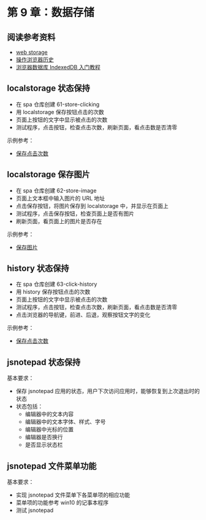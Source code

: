 # 第 9 章：数据存储

## 阅读参考资料

- [web storage](https://developer.mozilla.org/zh-CN/docs/Web/API/Storage)
- [操作浏览器历史](https://developer.mozilla.org/zh-CN/docs/Web/API/History_API)
- [浏览器数据库 IndexedDB 入门教程](http://www.ruanyifeng.com/blog/2018/07/indexeddb.html)

## localstorage 状态保持

- 在 spa 仓库创建 61-store-clicking
- 用 localstorage 保存按钮点击的次数
- 页面上按钮的文字中显示被点击的次数
- 测试程序，点击按钮，检查点击次数，刷新页面，看点击数是否清零

示例参考：
- [保存点击次数](https://fe.wangding.co/07-storage/01-local-storage.html)

## localstorage 保存图片

- 在 spa 仓库创建 62-store-image
- 页面上文本框中输入图片的 URL 地址
- 点击保存按钮，将图片保存到 localstorage 中，并显示在页面上
- 测试程序，点击保存按钮，检查页面上是否有图片
- 刷新页面，看页面上的图片是否存在

示例参考：
- [保存图片](https://fe.wangding.co/07-storage/03-image-to-local-storage.html)

## history 状态保持

- 在 spa 仓库创建 63-click-history
- 用 history 保存按钮点击的次数
- 页面上按钮的文字中显示被点击的次数
- 测试程序，点击按钮，检查点击次数，刷新页面，看点击数是否清零
- 点击浏览器的导航键，前进、后退，观察按钮文字的变化

示例参考：
- [保存点击次数](https://fe.wangding.co/07-storage/02-history.html)

## jsnotepad 状态保持

基本要求：

- 保存 jsnotepad 应用的状态，用户下次访问应用时，能够恢复到上次退出时的状态
- 状态包括：
  - 编辑器中的文本内容
  - 编辑器中的文本字体、样式、字号
  - 编辑器中光标的位置
  - 编辑器是否换行
  - 是否显示状态栏

## jsnotepad 文件菜单功能

基本要求：

- 实现 jsnotepad 文件菜单下各菜单项的相应功能
- 菜单项的功能参考 win10 的记事本程序
- 测试 jsnotepad
